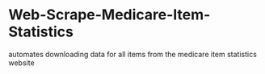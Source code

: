 # Web-Scrape-Medicare-Item-Statistics
automates downloading data for all items from the medicare item statistics website
